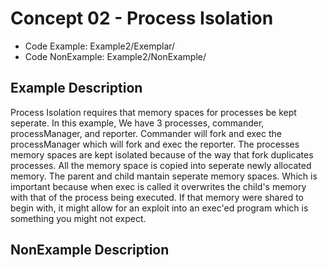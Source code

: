 # Concept 02 - Process Isolation
* Code Example: Example2/Exemplar/
* Code NonExample: Example2/NonExample/

## Example Description
Process Isolation requires that memory spaces for processes be kept seperate. In this example, We have 3 processes, commander, processManager, and reporter. Commander will fork and exec the processManager which will fork and exec the reporter. The processes memory spaces are kept isolated because of the way that fork duplicates processes. All the memory space is copied into seperate newly allocated memory. The parent and child mantain seperate memory spaces. Which is important because when exec is called it overwrites the child's memory with that of the process being executed. If that memory were shared to begin with, it might allow for an exploit into an exec'ed program which is something you might not expect.

## NonExample Description
